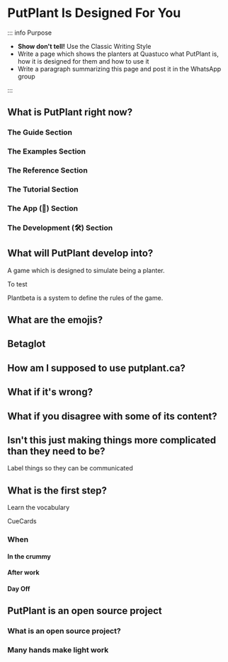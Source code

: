 # PutPlant Is Designed For You

::: info Purpose

- **Show don't tell!** Use the Classic Writing Style
- Write a page which shows the planters at Quastuco what PutPlant is, how it is designed for them and how to use it
- Write a paragraph summarizing this page and post it in the WhatsApp group

:::

## What is PutPlant right now?

### The Guide Section

### The Examples Section

### The Reference Section

### The Tutorial Section

### The App (🔷) Section

### The Development (🛠) Section

## What will PutPlant develop into?

A game which is designed to simulate being a planter.

To test

Plantbeta is a system to define the rules of the game.

## What are the emojis?

## Betaglot

## How am I supposed to use putplant.ca?

## What if it's wrong?

## What if you disagree with some of its content?

## Isn't this just making things more complicated than they need to be?

Label things so they can be communicated

## What is the first step?

Learn the vocabulary

CueCards

### When

#### In the crummy

#### After work

#### Day Off

## PutPlant is an open source project

### What is an open source project?

### Many hands make light work
